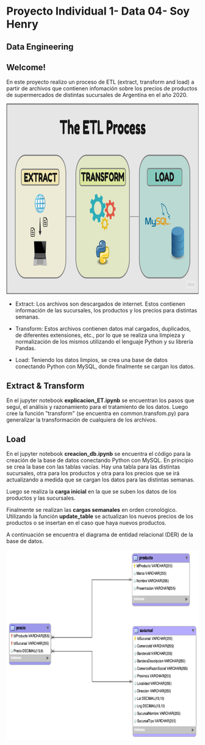 # Proyecto Individual 1- Data 04- Soy Henry   
## Data Engineering

## Welcome!

En este proyecto realizo un proceso de ETL (extract, transform and load) a partir de archivos que contienen infomación sobre los precios de productos de supermercados de distintas sucursales de Argentina en el año 2020.


<img src="_src/ETL_process.jpg"  height="500">


- Extract: Los archivos son descargados de internet. Estos contienen información de las sucursales, los productos y los precios para distintas semanas.

- Transform: Estos archivos contienen datos mal cargados, duplicados, de diferentes extensiones, etc., por lo que se realiza una limpieza y normalización de los mismos utilizando el lenguaje Python y su librería Pandas.

- Load: Teniendo los datos limpios, se crea una base de datos conectando Python con MySQL, donde finalmente se cargan los datos.


## Extract & Transform

En el jupyter notebook **explicacion_ET.ipynb** se encuentran los pasos que seguí, el análisis y razonamiento para el tratamiento de los datos. Luego cree la función "transform" (se encuentra en common.transfom.py) para generalizar la transformación de cualquiera de los archivos.

## Load

En el jupyter notebook **creacion_db.ipynb** se encuentra el código para la creación de la base de datos conectando Python con MySQL. En principio se crea la base con las tablas vacías. Hay una tabla para las distintas sucursales, otra para los productos y otra para los precios que se irá actualizando a medida que se cargan los datos para las distintas semanas.

Luego se realiza la **carga inicial** en la que se suben los datos de los productos y las sucursales.

Finalmente se realizan las **cargas semanales** en orden cronológico. Utilizando la función **update_table** se actualizan los nuevos precios de los productos o se insertan en el caso que haya nuevos productos.

A continuación se encuentra el diagrama de entidad relacional (DER) de la base de datos.

<img src="_src/DER.png"  height="500">

